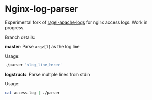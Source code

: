 Nginx-log-parser
=================

Experimental fork of [ragel-apache-logs](https://github.com/emcien/ragel-apache-logs) for nginx access logs. Work in progress.

Branch details:

**master**: Parse `argv[1]` as the log line

Usage: 
```bash
./parser '<log_line_here>'
```

**logstructs**: Parse multiple lines from stdin

Usage: 
```bash
cat access.log | ./parser
```

